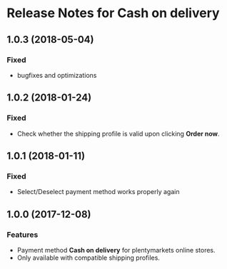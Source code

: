# Release Notes for Cash on delivery

## 1.0.3 (2018-05-04)

### Fixed
- bugfixes and optimizations

## 1.0.2 (2018-01-24)

### Fixed
- Check whether the shipping profile is valid upon clicking **Order now**.

## 1.0.1 (2018-01-11)

### Fixed

- Select/Deselect payment method works properly again 

## 1.0.0 (2017-12-08)

### Features

- Payment method **Cash on delivery** for plentymarkets online stores.
- Only available with compatible shipping profiles.